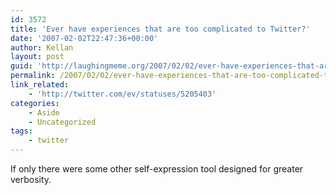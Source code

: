 ```yaml
---
id: 3572
title: 'Ever have experiences that are too complicated to Twitter?'
date: '2007-02-02T22:47:36+00:00'
author: Kellan
layout: post
guid: 'http://laughingmeme.org/2007/02/02/ever-have-experiences-that-are-too-complicated-to-twitter/'
permalink: /2007/02/02/ever-have-experiences-that-are-too-complicated-to-twitter/
link_related:
    - 'http://twitter.com/ev/statuses/5205403'
categories:
    - Aside
    - Uncategorized
tags:
    - twitter
---
```


If only there were some other self-expression tool designed for greater verbosity.